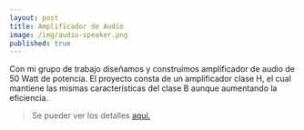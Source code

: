 ```yaml
---
layout: post
title: Amplificador de Audio
image: /img/audio-speaker.png
published: true
---
```

Con mi grupo de trabajo diseñamos y construimos amplificador de audio de 50 Watt de potencia. El proyecto consta de un amplificador clase H, el cual mantiene las mismas características del clase B aunque aumentando la eficiencia.

> Se pueder ver los detalles [aquí.](https://quiroga-juan.github.io/files/amplicador.pdf)



